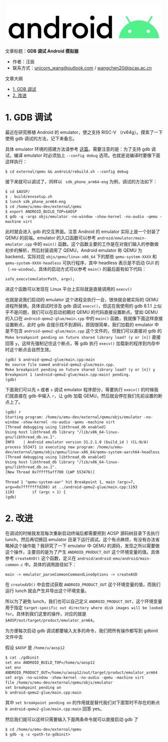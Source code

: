 ![](./diagrams/android.png)

文章标题：**GDB 调试 Android 模拟器**

- 作者：汪辰
- 联系方式：<unicorn_wang@outlook.com> / <wangchen20@iscas.ac.cn>

文章大纲
<!-- TOC -->

- [1. GDB 调试](#1-gdb-调试)
- [2. 改进](#2-改进)

<!-- /TOC -->

# 1. GDB 调试

最近在研究移植 Android 的 emulator，使之支持 RISC-V （rv64g）。摸索了一下使用 gdb 调试的方法，记下来备忘。

具体 emulator 环境的搭建方法请参考 [这篇](../docs/zh/howto-build-emu-riscv.md)。需要注意的是：为了支持 gdb 调试，编译 emulator 时必须加上 `--config debug` 选项。也就是说编译时要像下面这样执行：

```
$ cd external/qemu && android/rebuild.sh --config debug
```

接下来就可以调试了，同样以 `
sdk_phone_arm64-eng` 为例，调试的方法如下：

```
$ cd $AOSP/
$ . build/envsetup.sh
$ lunch sdk_phone_arm64-eng
$ cd /home/u/emu-dev/external/qemu
$ export ANDROID_BUILD_TOP=$AOSP
$ gdb -q -args objs/emulator -no-window -show-kernel -no-audio -qemu -machine virt
```

此时就会进入 gdb 的交互界面。注意 Android 的 emulator 实际上是一个封装了 QEMU 的前端。emulator 的入口函数可以参考 `android/emulator/main-emulator.cpp` 中的 `main()` 函数。这个函数主要的工作是在对我们输入的参数做初步的解析，然后封装调用了 QEMU，Android emulator 称 QEMU 为 backend，实际对应 `objs/qemu/linux-x86_64` 下的那些 `qemu-system-XXXX` 和 `qemu-system-XXXX-headless` 可执行程序，其中 headless 表示是不启动 GUI 的（`-no-window`）。具体的启动方式可以参考 `main()` 的最后面有如下代码：

```
safe_execv(emulatorPath, argv);
```

进这个函数可以发现在 Linux 平台上实际就是直接调用的 `execv()`

也就是说我们启动的 emulator 这个进程会执行一会，很快就会被实际的 QEMU 进程所替换。具体调试时涉及 gdb 调试 `execv()`，但这在我使用的 gdb 8.1.1 上似乎不是问题，我们可以在启动初期对 QEMU 的代码直接设置断点。譬如 QEMU 的入口在 `android-qemu2-glue/main.cpp` 中的 `main()` 函数，我就像下面这样直接设置断点，此时 gdb 会提示找不到源码，原因很简单，我们加载的 emulator 中是不包含 `android-qemu2-glue/main.cpp` 这个文件的，但我们可以直接对 gdb 的 `Make breakpoint pending on future shared library load? (y or [n])` 直接回答 `y`，这样先强制记住这个断点，等 gdb 执行 `execv()` 加载新的程序到内存中时这个断点会自然生效。

```
(gdb) b android-qemu2-glue/main.cpp:main
No source file named android-qemu2-glue/main.cpp.
Make breakpoint pending on future shared library load? (y or [n]) y
Breakpoint 1 (android-qemu2-glue/main.cpp:main) pending.
(gdb)
```

下面我们可以先 `n` 或者 `s` 调试 emulator 程序部分，等要执行 `execv()` 的时候我们就直接在 gdb 中输入 `r`，让 gdb 加载 QEMU，然后就会停在我们先前设置的断点上了。
```
(gdb) r
Starting program: /home/u/emu-dev/external/qemu/objs/emulator -no-window -show-kernel -no-audio -qemu -machine virt
[Thread debugging using libthread_db enabled]
Using host libthread_db library "/lib/x86_64-linux-gnu/libthread_db.so.1".
INFO    | Android emulator version 31.2.1.0 (build_id ) (CL:N/A)
process 553471 is executing new program: /home/u/emu-dev/external/qemu/objs/qemu/linux-x86_64/qemu-system-aarch64-headless
[Thread debugging using libthread_db enabled]
Using host libthread_db library "/lib/x86_64-linux-gnu/libthread_db.so.1".
[New Thread 0x7ffff5aff700 (LWP 553476)]

Thread 1 "qemu-system-aar" hit Breakpoint 1, main (argc=7, argv=0x7fffffffd268) at ../android-qemu2-glue/main.cpp:1193
1193        if (argc < 1) {
(gdb)
```

# 2. 改进

在调试的时候我发现每次重新启动终端后都需要把到 AOSP 源码树目录下去执行 lunch，然后再切换回 emulator 目录下运行调试。这个有点麻烦，有没有办法省略掉这个操作能？我研究了一下 emulator 中 QEMU 的源码，发现之所以需要做这个操作，主要目的是为了产生 `ANDROID_PRODUCT_OUT` 这个环境变量的值。具体参考 `createAVD()` 这个函数，定义在 `android/android-emu/android/main-common.c` 中。具体的调用路径如下：

```
main -> emulator_parseCommonCommandLineOptions -> createAVD
```

在 `createAVD()` 中会尝试获取 `ANDROID_PRODUCT_OUT` 这个环境变量的值，而我们运行 lunch 就会产生并导出这个环境变量。

所以为了避免 lunch，我们也可以自己定义 `ANDROID_PRODUCT_OUT`，这个环境变量用于指定 `target-specific out directory where disk images will be looked for`。具体到我们这里的操作，对应的就是 `$AOSP/out/target/product/emulator_arm64`。

为方便每次启动 gdb 调试都要输入太多的命令，我们把所有操作都写到 gdbinit 文件中去

假设 `$AOSP` 是 `/home/u/aosp12`
```
$ cat ./gdbinit
set env ANDROID_BUILD_TOP=/home/u/aosp12
set env ANDROID_PRODUCT_OUT=/home/u/aosp12/out/target/product/emulator_arm64
set args -no-window -show-kernel -no-audio -qemu -machine virt
file /home/u/emu-dev/external/qemu/objs/emulator
set breakpoint pending on
b android-qemu2-glue/main.cpp:main
```

其中 `set breakpoint pending on` 的作用就是替代我们对下面暂时不存在的断点 `b android-qemu2-glue/main.cpp:main` 回答 yes。

然后我们就可以这样只需要输入下面两条命令就可以直接启动 gdb 了
```
$ cd /home/u/emu-dev/external/qemu
$ gdb -q -x <path-to-gdbinit>
```



